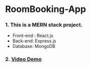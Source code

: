 # RoomBooking-App
### 1. This is a MERN stack project. 
* Front-end : React.js
* Back-end: Express.js
* Database: MongoDB
### 2. [Video Demo](https://www.youtube.com/watch?v=MwGX0r70TtM)

